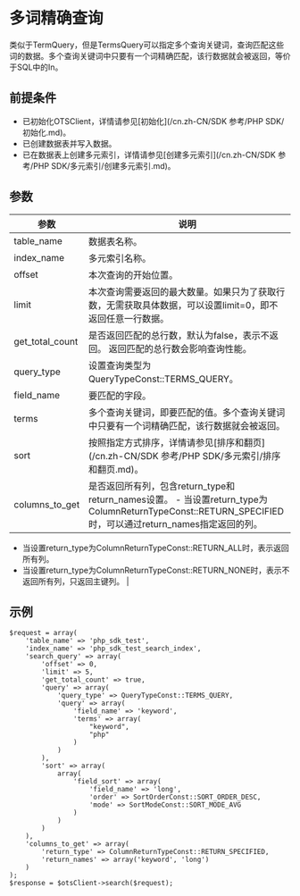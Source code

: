 # 多词精确查询

类似于TermQuery，但是TermsQuery可以指定多个查询关键词，查询匹配这些词的数据。多个查询关键词中只要有一个词精确匹配，该行数据就会被返回，等价于SQL中的In。

## 前提条件

-   已初始化OTSClient，详情请参见[初始化](/cn.zh-CN/SDK 参考/PHP SDK/初始化.md)。
-   已创建数据表并写入数据。
-   已在数据表上创建多元索引，详情请参见[创建多元索引](/cn.zh-CN/SDK 参考/PHP SDK/多元索引/创建多元索引.md)。

## 参数

|参数|说明|
|--|--|
|table\_name|数据表名称。|
|index\_name|多元索引名称。|
|offset|本次查询的开始位置。|
|limit|本次查询需要返回的最大数量。如果只为了获取行数，无需获取具体数据，可以设置limit=0，即不返回任意一行数据。 |
|get\_total\_count|是否返回匹配的总行数，默认为false，表示不返回。 返回匹配的总行数会影响查询性能。 |
|query\_type|设置查询类型为QueryTypeConst::TERMS\_QUERY。|
|field\_name|要匹配的字段。|
|terms|多个查询关键词，即要匹配的值。多个查询关键词中只要有一个词精确匹配，该行数据就会被返回。 |
|sort|按照指定方式排序，详情请参见[排序和翻页](/cn.zh-CN/SDK 参考/PHP SDK/多元索引/排序和翻页.md)。|
|columns\_to\_get|是否返回所有列，包含return\_type和return\_names设置。 -   当设置return\_type为ColumnReturnTypeConst::RETURN\_SPECIFIED时，可以通过return\_names指定返回的列。
-   当设置return\_type为ColumnReturnTypeConst::RETURN\_ALL时，表示返回所有列。
-   当设置return\_type为ColumnReturnTypeConst::RETURN\_NONE时，表示不返回所有列，只返回主键列。 |

## 示例

```
$request = array(
    'table_name' => 'php_sdk_test',
    'index_name' => 'php_sdk_test_search_index',
    'search_query' => array(
        'offset' => 0,
        'limit' => 5,
        'get_total_count' => true,
        'query' => array(
            'query_type' => QueryTypeConst::TERMS_QUERY,
            'query' => array(
                'field_name' => 'keyword',
                'terms' => array(
                    "keyword",
                    "php"
                )
            )
        ),
        'sort' => array(
            array(
                'field_sort' => array(
                    'field_name' => 'long',
                    'order' => SortOrderConst::SORT_ORDER_DESC,
                    'mode' => SortModeConst::SORT_MODE_AVG
                )
            )
        )
    ),
    'columns_to_get' => array(
        'return_type' => ColumnReturnTypeConst::RETURN_SPECIFIED,
        'return_names' => array('keyword', 'long')
    )
);
$response = $otsClient->search($request);
```

